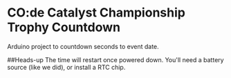 # CO:de Catalyst Championship Trophy Countdown
Arduino project to countdown seconds to event date.


##Heads-up
The time will restart once powered down. You'll need a battery source (like we did), or install a RTC chip.
